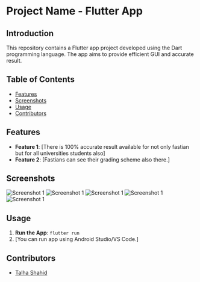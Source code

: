 # Project Name - Flutter App

## Introduction

This repository contains a Flutter app project developed using the Dart programming language. The app aims to provide efficient GUI and accurate result.

## Table of Contents

- [Features](#features)
- [Screenshots](#screenshots)
- [Usage](#usage)
- [Contributors](#contributors)

## Features

- **Feature 1**: [There is 100% accurate result available for not only fastian but for all universities students also]
- **Feature 2**: [Fastians can see their grading scheme also there.]

## Screenshots

![Screenshot 1](assets/images/1.jpg)
![Screenshot 1](assets/images/2.jpg)
![Screenshot 1](assets/images/3.jpg)
![Screenshot 1](assets/images/4.jpg)
![Screenshot 1](assets/images/5.jpg)

## Usage

1. **Run the App**: `flutter run`
2. [You can run app using Android Studio/VS Code.]

## Contributors

- [Talha Shahid](https://github.com/Talha-Shahid12)


